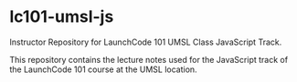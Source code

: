 # lc101-umsl-js
Instructor Repository for LaunchCode 101 UMSL Class JavaScript Track.

This repository contains the lecture notes used for the JavaScript track of the LaunchCode 101 course at the UMSL location.
